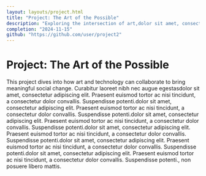 ```yaml
---
layout: layouts/project.html
title: "Project: The Art of the Possible"
description: "Exploring the intersection of art,dolor sit amet, consectetur adipiscing elit. Praesent euismod tortor ac nisi tincidunt, a consectetur dolor convallis. Suspendisse potenti. technology, and social change."
completion: "2024-11-15"
github: "https://github.com/user/project2"
---
```


# Project: The Art of the Possible

This project dives into how art and technology can collaborate to bring meaningful social change. Curabitur laoreet nibh nec augue egestasdolor sit amet, consectetur adipiscing elit. Praesent euismod tortor ac nisi tincidunt, a consectetur dolor convallis. Suspendisse potenti.dolor sit amet, consectetur adipiscing elit. Praesent euismod tortor ac nisi tincidunt, a consectetur dolor convallis. Suspendisse potenti.dolor sit amet, consectetur adipiscing elit. Praesent euismod tortor ac nisi tincidunt, a consectetur dolor convallis. Suspendisse potenti.dolor sit amet, consectetur adipiscing elit. Praesent euismod tortor ac nisi tincidunt, a consectetur dolor convallis. Suspendisse potenti.dolor sit amet, consectetur adipiscing elit. Praesent euismod tortor ac nisi tincidunt, a consectetur dolor convallis. Suspendisse potenti.dolor sit amet, consectetur adipiscing elit. Praesent euismod tortor ac nisi tincidunt, a consectetur dolor convallis. Suspendisse potenti., non posuere libero mattis.
